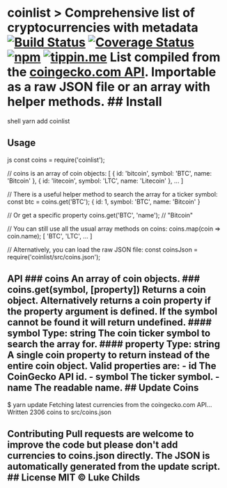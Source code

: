 # coinlist > Comprehensive list of cryptocurrencies with metadata [![Build Status](https://travis-ci.org/lukechilds/coinlist.svg?branch=master)](https://travis-ci.org/lukechilds/coinlist) [![Coverage Status](https://coveralls.io/repos/github/lukechilds/coinlist/badge.svg?branch=master)](https://coveralls.io/github/lukechilds/coinlist?branch=master) [![npm](https://img.shields.io/npm/v/coinlist.svg)](https://www.npmjs.com/package/coinlist) [![tippin.me](https://badgen.net/badge/%E2%9A%A1%EF%B8%8Ftippin.me/@lukechilds/F0918E)](https://tippin.me/@lukechilds) List compiled from the [coingecko.com API](https://www.coingecko.com/api/docs/v3). Importable as a raw JSON file or an array with helper methods. ## Install
shell
yarn add coinlist
## Usage
js
const coins = require('coinlist');

// coins is an array of coin objects:
[
  {
    id: 'bitcoin',
    symbol: 'BTC',
    name: 'Bitcoin'
  },
  {
    id: 'litecoin',
    symbol: 'LTC',
    name: 'Litecoin'
  },
  ...
]

// There is a useful helper method to search the array for a ticker symbol:
const btc = coins.get('BTC');
{
  id: 1,
  symbol: 'BTC',
  name: 'Bitcoin'
}

// Or get a specific property
coins.get('BTC', 'name');
// "Bitcoin"

// You can still use all the usual array methods on coins:
coins.map(coin => coin.name);
[
  'BTC',
  'LTC',
  ...
]

// Alternatively, you can load the raw JSON file:
const coinsJson = require('coinlist/src/coins.json');
## API ### coins An array of coin objects. ### coins.get(symbol, [property]) Returns a coin object. Alternatively returns a coin property if the property argument is defined. If the symbol cannot be found it will return undefined. #### symbol Type: string The coin ticker symbol to search the array for. #### property Type: string A single coin property to return instead of the entire coin object. Valid properties are: - id The CoinGecko API id. - symbol The ticker symbol. - name The readable name. ## Update Coins
$ yarn update
Fetching latest currencies from the coingecko.com API...
Written 2306 coins to src/coins.json
## Contributing Pull requests are welcome to improve the code but please don't add currencies to coins.json directly. The JSON is automatically generated from the update script. ## License MIT © Luke Childs
